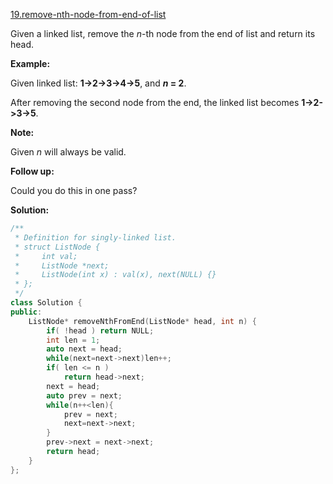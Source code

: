 [19.remove-nth-node-from-end-of-list](https://leetcode.com/problems/remove-nth-node-from-end-of-list/)  

Given a linked list, remove the _n_\-th node from the end of list and return its head.

**Example:**

Given linked list: **1->2->3->4->5**, and **_n_ = 2**.

After removing the second node from the end, the linked list becomes **1->2->3->5**.

**Note:**

Given _n_ will always be valid.

**Follow up:**

Could you do this in one pass?  



**Solution:**  

```cpp
/**
 * Definition for singly-linked list.
 * struct ListNode {
 *     int val;
 *     ListNode *next;
 *     ListNode(int x) : val(x), next(NULL) {}
 * };
 */
class Solution {
public:
    ListNode* removeNthFromEnd(ListNode* head, int n) {
        if( !head ) return NULL;
        int len = 1;
        auto next = head;
        while(next=next->next)len++;
        if( len <= n )
            return head->next;
        next = head;
        auto prev = next;
        while(n++<len){
            prev = next;
            next=next->next;
        }
        prev->next = next->next;
        return head;
    }
};
```
      